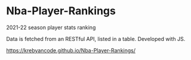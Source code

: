 # Nba-Player-Rankings
2021-22 season player stats ranking

Data is fetched from an RESTful API, listed in a table. Developed with JS.

https://krebyancode.github.io/Nba-Player-Rankings/
